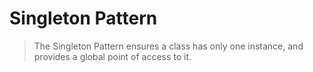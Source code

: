 # Singleton Pattern

> The Singleton Pattern ensures a class has only one instance, and provides a global point of access to it.

